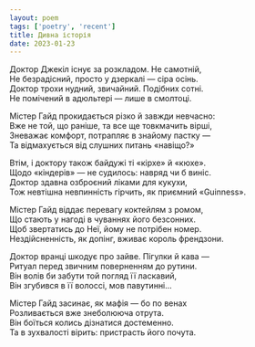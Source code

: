 ```yaml
---
layout: poem
tags: ['poetry', 'recent']
title: Дивна історія
date: 2023-01-23
---
```


Доктор Джекіл існує за розкладом. Не самотній,<br>
Не безрадісний, просто у дзеркалі — сіра осінь.<br>
Доктор трохи нудний, звичайний. Подібних сотні.<br>
Не помічений в адюльтері — лише в смолтоці.<br>

Містер Гайд прокидається різко й завжди невчасно:<br>
Вже не той, що раніше, та все ще товкмачить вірші,<br>
Зневажає комфорт, потрапляє в знайому пастку —<br>
Та відмахується від слушних питань «навіщо?»<br>

Втім, і доктору також байдужі ті «кірхе» й «кюхе».<br>
Щодо «кіндерів» — не судилось: навряд чи б виніс.<br>
Доктор здавна озброєний ліками для кукухи,<br>
Тож невтішна невпинність гірчить, як приємний «Guinness».<br>

Містер Гайд віддає перевагу коктейлям з ромом,<br>
Що стають у нагоді в чуваннях його безсонних.<br>
Щоб звертатись до Неї, йому не потрібен номер.<br>
Нездійсненність, як допінг, вживає король френдзони.<br>

Доктор вранці шкодує про зайве. Пігулки й кава —<br>
Ритуал перед звичним поверненням до рутини.<br>
Він волів би забути той погляд її ласкавий,<br>
Він згубився в її волоссі, мов павутинні...<br>

Містер Гайд засинає, як мафія — бо по венах<br>
Розливається вже знеболююча отрута.<br>
Він боїться колись дізнатися достеменно.<br>
Та в зухвалості вірить: пристрасть його почута.
